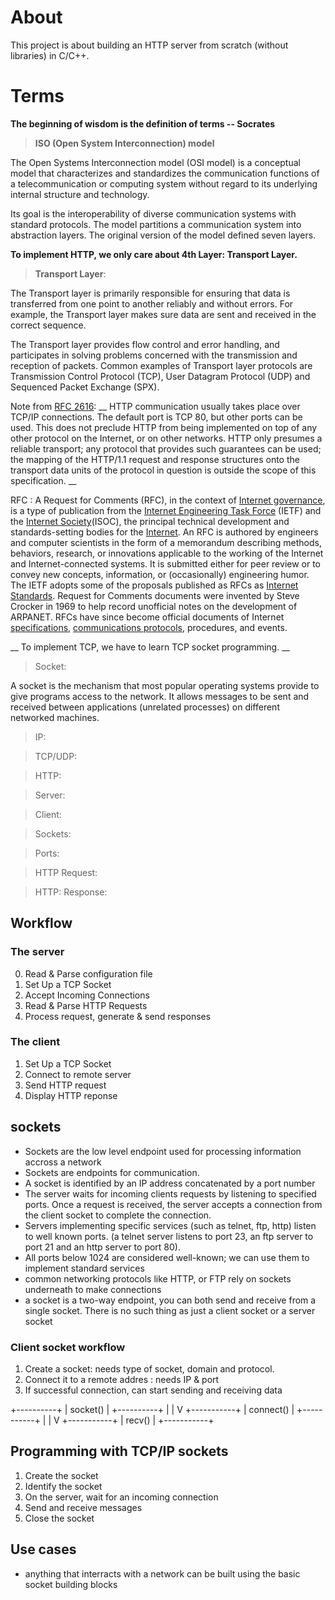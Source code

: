 # About
This project is about building an HTTP server from scratch (without libraries) in C/C++.

# Terms
__The beginning of wisdom is the definition of terms -- Socrates__

> **ISO (Open System Interconnection)
model**

The Open Systems Interconnection model (OSI model) is a conceptual model that characterizes and standardizes the communication functions of a telecommunication or computing system without regard to its underlying internal structure and technology. 

Its goal is the interoperability of diverse communication systems with standard protocols. The model partitions a communication system into abstraction layers. The original version of the model defined seven layers.

__To implement HTTP, we only care about **4th Layer: Transport Layer**.__

> **Transport Layer**: 

The Transport layer is primarily responsible for ensuring that data is transferred from one point to another reliably and without errors. For example, the Transport layer makes sure data are sent and received in the correct sequence.

The Transport layer provides flow control and error handling, and participates in solving problems concerned with the transmission and reception of packets. Common examples of Transport layer protocols are Transmission Control Protocol (TCP), User Datagram Protocol (UDP) and Sequenced Packet Exchange (SPX).

Note from [RFC 2616](https://www.ietf.org/rfc/rfc2616.txt):
__ HTTP communication usually takes place over TCP/IP connections. The default port is TCP 80, but other ports can be used. This does not preclude HTTP from being implemented on top of any other protocol on the Internet, or on other networks. HTTP only presumes a reliable transport; any protocol that provides such guarantees can be used; the mapping of the HTTP/1.1 request and response structures onto the transport data units of the protocol in question is outside the scope of this specification. __

RFC
: A Request for Comments (RFC), in the context of [Internet governance](https://en.wikipedia.org/wiki/Internet_governance), is a type of publication from the [Internet Engineering Task Force](https://en.wikipedia.org/wiki/Internet_Engineering_Task_Force) (IETF) and the [Internet Society](https://en.wikipedia.org/wiki/Internet_Society)(ISOC), the principal technical development and standards-setting bodies for the [Internet](https://en.wikipedia.org/wiki/Internet).
An RFC is authored by engineers and computer scientists in the form of a memorandum describing methods, behaviors, research, or innovations applicable to the working of the Internet and Internet-connected systems. It is submitted either for peer review or to convey new concepts, information, or (occasionally) engineering humor. The IETF adopts some of the proposals published as RFCs as [Internet Standards](https://en.wikipedia.org/wiki/Internet_Standard). Request for Comments documents were invented by Steve Crocker in 1969 to help record unofficial notes on the development of ARPANET. RFCs have since become official documents of Internet [specifications](https://en.wikipedia.org/wiki/Specification_(technical_standard)), [communications protocols](https://en.wikipedia.org/wiki/Communication_protocol), procedures, and events.

__ To implement TCP, we have to learn TCP socket programming. __

> Socket:

A socket is the mechanism that most popular operating systems provide to give programs access to the network. It allows messages to be sent and received between applications (unrelated processes) on different networked machines.

> IP:

> TCP/UDP: 

> HTTP: 

> Server: 

> Client: 

> Sockets: 

> Ports:

> HTTP Request: 

> HTTP: Response: 


## Workflow

### The server
0. Read & Parse configuration file
1. Set Up a TCP Socket
2. Accept Incoming Connections
3. Read & Parse HTTP Requests
4. Process request, generate & send responses

### The client 
1. Set Up a TCP Socket
2. Connect to remote server
3. Send HTTP request
4. Display HTTP reponse

## sockets

- Sockets are the low level endpoint used for processing information accross a network
- Sockets are endpoints for communication.  
- A socket is identified by an IP address concatenated by a port number
- The server waits for incoming clients requests by listening to specified ports. Once a request is received, the server accepts a connection from the client socket to complete the connection.
- Servers implementing specific services (such as telnet, ftp, http) listen to well known ports. (a telnet server listens to port 23, an ftp server to port 21 and an http server to port 80).
- All ports below 1024 are considered well-known; we can use them to implement standard services
- common networking protocols like HTTP, or FTP rely on sockets underneath to make connections
- a socket is a two-way endpoint, you can both send and receive from a single socket. There is no such thing as just a client socket or a server socket

### Client socket workflow
1. Create a socket: needs type of socket, domain and protocol.
2. Connect it to a remote addres : needs IP & port
3. If successful connection, can start sending and receiving data

+----------+
| socket() |
+----------+
      |
      |
      V
+-----------+
| connect() |
+-----------+
      |
      |
      V
+-----------+
|   recv()  |
+-----------+

## Programming with TCP/IP sockets

1. Create the socket
2. Identify the socket
3. On the server, wait for an incoming connection
4. Send and receive messages
5. Close the socket

## Use cases
- anything that interracts with a network can be built using the basic socket building blocks